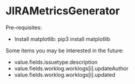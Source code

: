 # JIRAMetricsGenerator

Pre-requisites:
- Install matplotlib: pip3 install matplotlib

Some items you may be interested in the future:
- value.fields.issuetype.description
- value.fields.worklog.worklogs[i].updateAuthor
- value.fields.worklog.worklogs[i].updated
